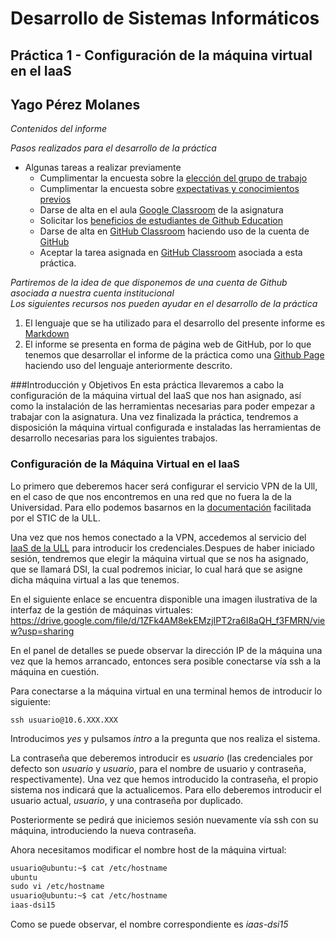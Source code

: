 # Desarrollo de Sistemas Informáticos
## Práctica 1 - Configuración de la máquina virtual en el IaaS
## Yago Pérez Molanes
*Contenidos del informe*  

*Pasos realizados para el desarrollo de la práctica*
* Algunas tareas a realizar previamente
	* Cumplimentar la encuesta sobre la [elección del grupo de trabajo](https://campusingenieriaytecnologia.ull.es/mod/choicegroup/view.php?id=281122)
	* Cumplimentar la encuesta sobre [expectativas y conocimientos previos](https://campusingenieriaytecnologia.ull.es/mod/feedback/view.php?id=281123)
	* Darse de alta en el aula [Google Classroom](https://classroom.google.com/u/0/c/MjMxMDkxNzcyMTY5?hl=es) de la asignatura
	* Solicitar los [beneficios de estudiantes de Github Education](https://education.github.com/discount_requests/student_application)
	* Darse de alta en [GitHub Classroom](https://classroom.github.com/) haciendo uso de la cuenta de [GitHub](https://github.com/)
	* Aceptar la tarea asignada en [GitHub Classroom](https://classroom.github.com/assignment-invitations/4db05ae7ebc6cb6ca45655e825d240a7/status01~) asociada a esta práctica.

*Partiremos de la idea de que disponemos de una cuenta de Github asociada a nuestra cuenta institucional*	
*Los siguientes recursos nos pueden ayudar en el desarrollo de la práctica*
1. El lenguaje que se ha utilizado para el desarrollo del presente informe es [Markdown](https://guides.github.com/features/mastering-markdown/)
2. El informe se presenta en forma de página web de GitHub, por lo que tenemos que desarrollar el informe de la práctica como una [Github Page](https://docs.github.com/en/github/working-with-github-pages) haciendo uso del lenguaje anteriormente descrito.

###Introducción y Objetivos
En esta práctica llevaremos a cabo la configuración de la máquina virtual del IaaS que nos han asignado, así como la instalación de las herramientas necesarias para poder empezar
a trabajar con la asignatura.
Una vez finalizada la práctica, tendremos a disposición la máquina virtual configurada e instaladas las herramientas de desarrollo necesarias para los siguientes trabajos.

### Configuración de la Máquina Virtual en el IaaS
Lo primero que deberemos hacer será configurar el servicio VPN de la Ull, en el caso de que nos encontremos en una red que no fuera la de la Universidad.
Para ello podemos basarnos en la [documentación](https://www.ull.es/servicios/stic/2020/12/01/servicio-de-vpn-de-la-ull/) facilitada por el STIC de la ULL.
             
Una vez que nos hemos conectado a la VPN, accedemos al servicio del [IaaS de la ULL](https://iaas.ull.es/) para introducir los credenciales.Despues de haber iniciado sesión, tendremos
que elegir la máquina virtual que se nos ha asignado, que se llamará DSI, la cual podremos iniciar, lo cual hará que se asigne dicha máquina virtual a las que tenemos.
			
En el siguiente enlace se encuentra disponible una imagen ilustrativa de la interfaz de la gestión de máquinas virtuales:
<https://drive.google.com/file/d/1ZFk4AM8ekEMzjIPT2ra6I8aQH_f3FMRN/view?usp=sharing>

En el panel de detalles se puede observar la dirección IP de la máquina una vez que la hemos arrancado, entonces sera posible conectarse vía ssh a la máquina en cuestión.

Para conectarse a la máquina virtual en una terminal hemos de introducir lo siguiente:

```Markadown
ssh usuario@10.6.XXX.XXX
```

Introducimos *yes* y pulsamos *intro* a la pregunta que nos realiza el sistema.

La contraseña que deberemos introducir es *usuario* (las credenciales por defecto son *usuario* y *usuario*, para el nombre de usuario y contraseña, respectivamente). Una vez que hemos introducido
la contraseña, el propio sistema nos indicará que la actualicemos. Para ello deberemos introducir el usuario actual, *usuario*, y una contraseña por duplicado.

Posteriormente se pedirá que iniciemos sesión nuevamente vía ssh con su máquina, introduciendo la nueva contraseña.

Ahora necesitamos modificar el nombre host de la máquina virtual:
```Markdown
usuario@ubuntu:~$ cat /etc/hostname
ubuntu
sudo vi /etc/hostname
usuario@ubuntu:~$ cat /etc/hostname
iaas-dsi15
```

Como se puede observar, el nombre correspondiente es *iaas-dsi15*
